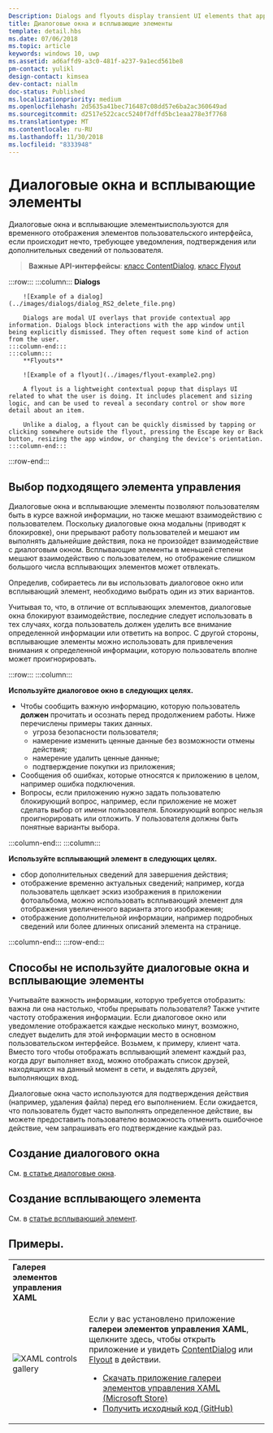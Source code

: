 ```yaml
---
Description: Dialogs and flyouts display transient UI elements that appear when the user requests them or when something happens that requires notification or approval.
title: Диалоговые окна и всплывающие элементы
template: detail.hbs
ms.date: 07/06/2018
ms.topic: article
keywords: windows 10, uwp
ms.assetid: ad6affd9-a3c0-481f-a237-9a1ecd561be8
pm-contact: yulikl
design-contact: kimsea
dev-contact: niallm
doc-status: Published
ms.localizationpriority: medium
ms.openlocfilehash: 2d5635a41bec716487c08dd57e6ba2ac360649ad
ms.sourcegitcommit: d2517e522cacc5240f7dffd5bc1eaa278e3f7768
ms.translationtype: MT
ms.contentlocale: ru-RU
ms.lasthandoff: 11/30/2018
ms.locfileid: "8333948"
---
```

# <a name="dialogs-and-flyouts"></a>Диалоговые окна и всплывающие элементы



Диалоговые окна и всплывающие элементыиспользуются для временного отображения элементов пользовательского интерфейса, если происходит нечто, требующее уведомления, подтверждения или дополнительных сведений от пользователя.

> **Важные API-интерфейсы**: [класс ContentDialog](/uwp/api/Windows.UI.Xaml.Controls.ContentDialog), [класс Flyout](/uwp/api/Windows.UI.Xaml.Controls.Flyout)


:::row:::
    :::column:::
        **Dialogs**
        
        ![Example of a dialog](../images/dialogs/dialog_RS2_delete_file.png)

        Dialogs are modal UI overlays that provide contextual app information. Dialogs block interactions with the app window until being explicitly dismissed. They often request some kind of action from the user.
    :::column-end:::
    :::column::: 
        **Flyouts**

        ![Example of a flyout](../images/flyout-example2.png)

        A flyout is a lightweight contextual popup that displays UI related to what the user is doing. It includes placement and sizing logic, and can be used to reveal a secondary control or show more detail about an item.

        Unlike a dialog, a flyout can be quickly dismissed by tapping or clicking somewhere outside the flyout, pressing the Escape key or Back button, resizing the app window, or changing the device's orientation.
    :::column-end:::
:::row-end:::


## <a name="is-this-the-right-control"></a>Выбор подходящего элемента управления

Диалоговые окна и всплывающие элементы позволяют пользователям быть в курсе важной информации, но также мешают взаимодействию с пользователем. Поскольку диалоговые окна модальны (приводят к блокировке), они прерывают работу пользователей и мешают им выполнять дальнейшие действия, пока не произойдет взаимодействие с диалоговым окном. Всплывающие элементы в меньшей степени мешают взаимодействию с пользователем, но отображение слишком большого числа всплывающих элементов может отвлекать.

Определив, собираетесь ли вы использовать диалоговое окно или всплывающий элемент, необходимо выбрать один из этих вариантов.

Учитывая то, что, в отличие от всплывающих элементов, диалоговые окна блокируют взаимодействие, последние следует использовать в тех случаях, когда пользователь должен уделить все внимание определенной информации или ответить на вопрос. С другой стороны, всплывающие элементы можно использовать для привлечения внимания к определенной информации, которую пользователь вполне может проигнорировать.

:::row:::
    :::column:::
   <p><b>Используйте диалоговое окно в следующих целях.</b> <br/>
<ul>
<li>Чтобы сообщить важную информацию, которую пользователь <b>должен</b> прочитать и осознать перед продолжением работы. Ниже перечислены примеры таких данных.
<ul>
  <li>угроза безопасности пользователя;</li>
  <li>намерение изменить ценные данные без возможности отмены действия;</li>
  <li>намерение удалить ценные данные;</li>
  <li>подтверждение покупки из приложения;</li>
</ul>

</li>
<li>Сообщения об ошибках, которые относятся к приложению в целом, например ошибка подключения.</li>
<li>Вопросы, если приложению нужно задать пользователю блокирующий вопрос, например, если приложение не может сделать выбор от имени пользователя. Блокирующий вопрос нельзя проигнорировать или отложить. У пользователя должны быть понятные варианты выбора.</li>
</ul>
</p>
    :::column-end:::
    :::column:::
   <p><b>Используйте всплывающий элемент в следующих целях.</b> <br/>
<ul>
<li>сбор дополнительных сведений для завершения действия;</li>
<li>отображение временно актуальных сведений; например, когда пользователь щелкает эскиз изображения в приложении фотоальбома, можно использовать всплывающий элемент для отображения увеличенного варианта этого изображения;</li>
<li>отображение дополнительной информации, например подробных сведений или более длинных описаний элемента на странице.</li>
</ul></p>
    :::column-end:::
:::row-end:::


## <a name="ways-to-avoid-using-dialogs-and-flyouts"></a>Способы не используйте диалоговые окна и всплывающие элементы

Учитывайте важность информации, которую требуется отобразить: важна ли она настолько, чтобы прерывать пользователя? Также учтите частоту отображения информации. Если диалоговое окно или уведомление отображается каждые несколько минут, возможно, следует выделить для этой информации место в основном пользовательском интерфейсе. Возьмем, к примеру, клиент чата. Вместо того чтобы отображать всплывающий элемент каждый раз, когда друг выполняет вход, можно отображать список друзей, находящихся на данный момент в сети, и выделять друзей, выполняющих вход.

Диалоговые окна часто используются для подтверждения действия (например, удаления файла) перед его выполнением. Если ожидается, что пользователь будет часто выполнять определенное действие, вы можете предоставить пользователю возможность отменить ошибочное действие, чем запрашивать его подтверждение каждый раз.

## <a name="how-to-create-a-dialog"></a>Создание диалогового окна

См. [в статье диалоговые окна](dialogs.md). 

## <a name="how-to-create-a-flyout"></a>Создание всплывающего элемента

См. в [статье всплывающий элемент](flyouts.md). 

## <a name="examples"></a>Примеры.

<table>
<th align="left">Галерея элементов управления XAML<th>
<tr>
<td><img src="../images/xaml-controls-gallery-sm.png" alt="XAML controls gallery"></img></td>
<td>
    <p>Если у вас установлено приложение <strong style="font-weight: semi-bold">галереи элементов управления XAML</strong>, щелкните здесь, чтобы открыть приложение и увидеть <a href="xamlcontrolsgallery:/item/ContentDialog">ContentDialog</a> или <a href="xamlcontrolsgallery:/item/Flyout">Flyout</a> в действии.</p>
    <ul>
    <li><a href="https://www.microsoft.com/store/productId/9MSVH128X2ZT">Скачать приложение галереи элементов управления XAML (Microsoft Store)</a></li>
    <li><a href="https://github.com/Microsoft/Windows-universal-samples/tree/master/Samples/XamlUIBasics">Получить исходный код (GitHub)</a></li>
    </ul>
</td>
</tr>
</table>

